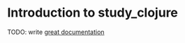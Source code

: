 # Introduction to study_clojure

TODO: write [great documentation](http://jacobian.org/writing/what-to-write/)
